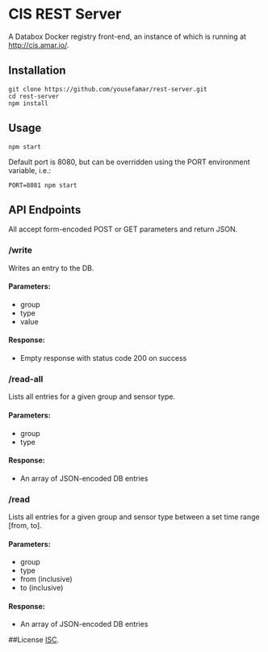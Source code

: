 # CIS REST Server
A Databox Docker registry front-end, an instance of which is running at http://cis.amar.io/.

## Installation
	git clone https://github.com/yousefamar/rest-server.git
	cd rest-server
	npm install

## Usage
	npm start

Default port is 8080, but can be overridden using the PORT environment variable, i.e.:

	PORT=8081 npm start

## API Endpoints

All accept form-encoded POST or GET parameters and return JSON.

### /write

Writes an entry to the DB.

#### Parameters:
  - group
  - type
  - value

#### Response:
  - Empty response with status code 200 on success

### /read-all

Lists all entries for a given group and sensor type.

#### Parameters:
  - group
  - type

#### Response:
  - An array of JSON-encoded DB entries

### /read

Lists all entries for a given group and sensor type between a set time range [from, to].

#### Parameters:
  - group
  - type
  - from (inclusive)
  - to (inclusive)

#### Response:
  - An array of JSON-encoded DB entries

##License
[ISC](https://opensource.org/licenses/ISC).
